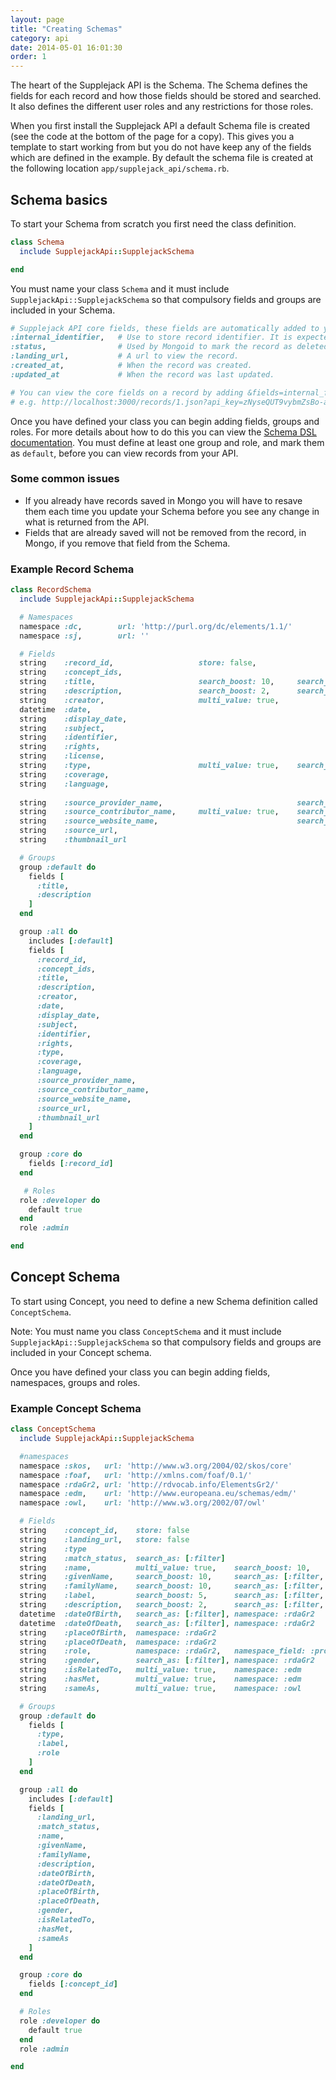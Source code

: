 ```yaml
---
layout: page
title: "Creating Schemas"
category: api
date: 2014-05-01 16:01:30
order: 1
---
```


The heart of the Supplejack API is the Schema. The Schema defines the fields for each record and how those fields should be stored and searched. It also defines the different user roles and any restrictions for those roles.

When you first install the Supplejack API a default Schema file is created (see the code at the bottom of the page for a copy). This gives you a template to start working from but you do not have keep any of the fields which are defined in the example. By default the schema file is created at the following location `app/supplejack_api/schema.rb`.

## Schema basics

To start your Schema from scratch you first need the class definition.

```ruby
class Schema
  include SupplejackApi::SupplejackSchema

end
```

You must name your class `Schema` and it must include `SupplejackApi::SupplejackSchema` so that compulsory fields and groups are included in your Schema.

```ruby
# Supplejack API core fields, these fields are automatically added to your Schema.
:internal_identifier,   # Use to store record identifier. It is expected that you would create this value.
:status,                # Used by Mongoid to mark the record as deleted.
:landing_url,           # A url to view the record.
:created_at,            # When the record was created.
:updated_at             # When the record was last updated.

# You can view the core fields on a record by adding &fields=internal_fields to a request
# e.g. http://localhost:3000/records/1.json?api_key=zNyseQUT9vybmZsBo-af&fields=internal_fields
```

Once you have defined your class you can begin adding fields, groups and roles. For more details about how to do this you can view the [Schema DSL documentation](supplejack/api/schema-dsl-domain-specific-language.html). You must define at least one group and role, and mark them as `default`, before you can view records from your API.

### Some common issues

* If you already have records saved in Mongo you will have to resave them each time you update your Schema before you see any change in what is returned from the API. 
* Fields that are already saved will not be removed from the record, in Mongo, if you remove that field from the Schema.


### Example Record Schema
```ruby 
class RecordSchema
  include SupplejackApi::SupplejackSchema

  # Namespaces
  namespace :dc,        url: 'http://purl.org/dc/elements/1.1/'
  namespace :sj,        url: ''

  # Fields
  string    :record_id,                   store: false,                                           namespace: :sj
  string    :concept_ids,                                                                         namespace: :sj
  string    :title,                       search_boost: 10,     search_as: [:filter, :fulltext],  namespace: :dc
  string    :description,                 search_boost: 2,      search_as: [:filter, :fulltext],  namespace: :dc
  string    :creator,                     multi_value: true,                                      namespace: :dc
  datetime  :date,                                                                                namespace: :dc
  string    :display_date,                                                                        namespace: :dc
  string    :subject,                                                                             namespace: :dc
  string    :identifier,                                                                          namespace: :dc
  string    :rights,                                                                              namespace: :dc
  string    :license,                                                                             namespace: :dc
  string    :type,                        multi_value: true,    search_as: [:filter, :fulltext],  namespace: :dc
  string    :coverage,                                                                            namespace: :dc
  string    :language,                                                                            namespace: :dc
        
  string    :source_provider_name,                              search_as: [:filter, :fulltext],  namespace: :sj
  string    :source_contributor_name,     multi_value: true,    search_as: [:filter, :fulltext],  namespace: :sj
  string    :source_website_name,                               search_as: [:filter, :fulltext],  namespace: :sj
  string    :source_url,                                                                          namespace: :sj
  string    :thumbnail_url

  # Groups
  group :default do
    fields [
      :title,
      :description
    ]
  end

  group :all do
    includes [:default]
    fields [
      :record_id,
      :concept_ids,
      :title,
      :description,
      :creator,
      :date,
      :display_date,
      :subject,
      :identifier,
      :rights,
      :type,
      :coverage,
      :language,
      :source_provider_name,
      :source_contributor_name,
      :source_website_name,
      :source_url,
      :thumbnail_url
    ]
  end

  group :core do
    fields [:record_id]
  end

   # Roles
  role :developer do
    default true
  end
  role :admin

end
```

## Concept Schema ##

To start using Concept, you need to define a new Schema definition called `ConceptSchema`.

Note: You must name you class `ConceptSchema` and it must include `SupplejackApi::SupplejackSchema` so that compulsory fields and groups are included in your Concept schema.

Once you have defined your class you can begin adding fields, namespaces, groups and roles.

### Example Concept Schema ###

```ruby
class ConceptSchema
  include SupplejackApi::SupplejackSchema

  #namespaces
  namespace :skos,   url: 'http://www.w3.org/2004/02/skos/core'
  namespace :foaf,   url: 'http://xmlns.com/foaf/0.1/'
  namespace :rdaGr2, url: 'http://rdvocab.info/ElementsGr2/'
  namespace :edm,    url: 'http://www.europeana.eu/schemas/edm/'
  namespace :owl,    url: 'http://www.w3.org/2002/07/owl'

  # Fields
  string    :concept_id,    store: false
  string    :landing_url,   store: false
  string    :type
  string    :match_status,  search_as: [:filter]
  string    :name,          multi_value: true,    search_boost: 10,     search_as: [:filter, :fulltext], namespace: :foaf
  string    :givenName,     search_boost: 10,     search_as: [:filter, :fulltext], namespace: :foaf
  string    :familyName,    search_boost: 10,     search_as: [:filter, :fulltext], namespace: :foaf
  string    :label,         search_boost: 5,      search_as: [:filter, :fulltext], namespace: :skos, namespace_field: :prefLabel
  string    :description,   search_boost: 2,      search_as: [:filter, :fulltext], namespace: :rdaGr2, namespace_field: :biographicalInformation
  datetime  :dateOfBirth,   search_as: [:filter], namespace: :rdaGr2
  datetime  :dateOfDeath,   search_as: [:filter], namespace: :rdaGr2
  string    :placeOfBirth,  namespace: :rdaGr2  
  string    :placeOfDeath,  namespace: :rdaGr2  
  string    :role,          namespace: :rdaGr2,   namespace_field: :professionOrOccupation
  string    :gender,        search_as: [:filter], namespace: :rdaGr2
  string    :isRelatedTo,   multi_value: true,    namespace: :edm
  string    :hasMet,        multi_value: true,    namespace: :edm
  string    :sameAs,        multi_value: true,    namespace: :owl

  # Groups
  group :default do
    fields [
      :type,
      :label,
      :role
    ]
  end

  group :all do
    includes [:default]
    fields [
      :landing_url,
      :match_status,
      :name,
      :givenName,
      :familyName,
      :description,
      :dateOfBirth,
      :dateOfDeath,
      :placeOfBirth,
      :placeOfDeath,
      :gender,
      :isRelatedTo,
      :hasMet,
      :sameAs
    ]
  end

  group :core do
    fields [:concept_id]
  end

  # Roles
  role :developer do
    default true
  end
  role :admin

end
```